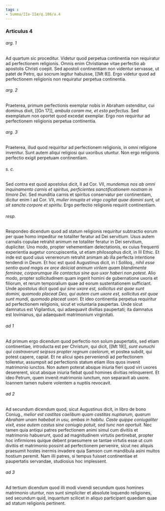 ```yaml
---
tags : 
- Summa/IIa-IIæ/q.186/a.4
---
```


### Articulus 4

###### arg. 1
Ad quartum sic proceditur. Videtur quod perpetua continentia non requiratur ad perfectionem religionis. Omnis enim Christianae vitae perfectio ab apostolis Christi coepit. Sed apostoli continentiam non videntur servasse, ut patet de Petro, qui socrum legitur habuisse, [[Mt 8]]. Ergo videtur quod ad perfectionem religionis non requiratur perpetua continentia.

###### arg. 2
Praeterea, primum perfectionis exemplar nobis in Abraham ostenditur, cui dominus dixit, [[Gn 17]], *ambula coram me, et esto perfectus*. Sed exemplatum non oportet quod excedat exemplar. Ergo non requiritur ad perfectionem religionis perpetua continentia.

###### arg. 3
Praeterea, illud quod requiritur ad perfectionem religionis, in omni religione invenitur. Sunt autem aliqui religiosi qui uxoribus utuntur. Non ergo religionis perfectio exigit perpetuam continentiam.

###### s. c.
Sed contra est quod apostolus dicit, II ad Cor. VII, *mundemus nos ab omni inquinamento carnis et spiritus, perficientes sanctificationem nostram in timore Dei*. Sed munditia carnis et spiritus conservatur per continentiam, dicitur enim I ad Cor. VII, *mulier innupta et virgo cogitat quae domini sunt, ut sit sancta corpore et spiritu*. Ergo perfectio religionis requirit continentiam.

###### resp.
Respondeo dicendum quod ad statum religionis requiritur subtractio eorum per quae homo impeditur ne totaliter feratur ad Dei servitium. Usus autem carnalis copulae retrahit animum ne totaliter feratur in Dei servitium, dupliciter. Uno modo, propter vehementiam delectationis, ex cuius frequenti experientia augetur concupiscentia, ut etiam philosophus dicit, in III Ethic. Et inde est quod usus venereorum retrahit animam ab illa perfecta intentione tendendi in Deum. Et hoc est quod Augustinus dicit, in I Soliloq., *nihil esse sentio quod magis ex arce deiiciat animum virilem quam blandimenta feminae, corporumque ille contactus sine quo uxor haberi non potest*. Alio modo, propter sollicitudinem quam ingerit homini de gubernatione uxoris et filiorum, et rerum temporalium quae ad eorum sustentationem sufficiant. Unde apostolus dicit quod *qui sine uxore est, sollicitus est quae sunt domini, quomodo placeat Deo, qui autem cum uxore est, sollicitus est quae sunt mundi, quomodo placeat uxori*. Et ideo continentia perpetua requiritur ad perfectionem religionis, sicut et voluntaria paupertas. Unde sicut damnatus est Vigilantius, qui adaequavit divitias paupertati; ita damnatus est Iovinianus, qui adaequavit matrimonium virginitati.

###### ad 1
Ad primum ergo dicendum quod perfectio non solum paupertatis, sed etiam continentiae, introducta est per Christum, qui dicit, [[Mt 19]], *sunt eunuchi qui castraverunt seipsos propter regnum caelorum*, et postea subdit, qui potest capere, capiat. Et ne alicui spes perveniendi ad perfectionem tolleretur, assumpsit ad perfectionis statum etiam illos quos invenit matrimonio iunctos. Non autem poterat absque iniuria fieri quod viri uxores desererent, sicut absque iniuria fiebat quod homines divitias relinquerent. Et ideo Petrum, quem invenit matrimonio iunctum, non separavit ab uxore. Ioannem tamen nubere volentem a nuptiis revocavit.

###### ad 2
Ad secundum dicendum quod, sicut Augustinus dicit, in libro de bono Coniug., *melior est castitas caelibum quam castitas nuptiarum, quarum Abraham unam habebat in usu, ambas in habitu. Caste quippe coniugaliter vixit, esse autem castus sine coniugio potuit, sed tunc non oportuit*. Nec tamen quia antiqui patres perfectionem animi simul cum divitiis et matrimonio habuerunt, quod ad magnitudinem virtutis pertinebat, propter hoc infirmiores quique debent praesumere se tantae virtutis esse ut cum divitiis et matrimonio possint ad perfectionem pervenire, sicut nec aliquis praesumit hostes inermis invadere quia Samson cum mandibula asini multos hostium peremit. Nam illi patres, si tempus fuisset continentiae et paupertatis servandae, studiosius hoc implessent.

###### ad 3
Ad tertium dicendum quod illi modi vivendi secundum quos homines matrimonio utuntur, non sunt simpliciter et absolute loquendo religiones, sed secundum quid, inquantum scilicet in aliquo participant quaedam quae ad statum religionis pertinent.

